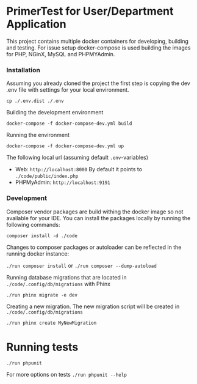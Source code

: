 # PrimerTest for User/Department Application

This project contains multiple docker containers for developing, building and testing.
For issue setup docker-compose is used building the images for PHP, NGinX, MySQL and PHPMYAdmin.

### Installation
Assuming you already cloned the project the first step is copying the dev .env file with settings for your local environment.

``cp ./.env.dist ./.env``

Building the development environment

``docker-compose -f docker-compose-dev.yml build``

Running the environment

``docker-compose -f docker-compose-dev.yml up``

The following local url (assuming default  `.env`-variables)

- Web: `http://localhost:8000`
  By default it points to `./code/public/index.php`
- PHPMyAdmin: `http://localhost:9191`

### Development
Composer vendor packages are build withing the docker image so not available for your IDE. You can install the packages locally by running the following commands:

``composer install -d ./code``


Changes to composer packages or autoloader can be reflected in the running docker instance:

``./run composer install`` or ``./run composer --dump-autoload``


Running database migrations that are located in `./code/.config/db/migrations` with Phinx

``./run phinx migrate -e dev``


Creating a new migration. The new migration script will be created in `./code/.config/db/migrations`

``./run phinx create MyNewMigration``


# Running tests

``./run phpunit``

For more options on tests
``./run phpunit --help``